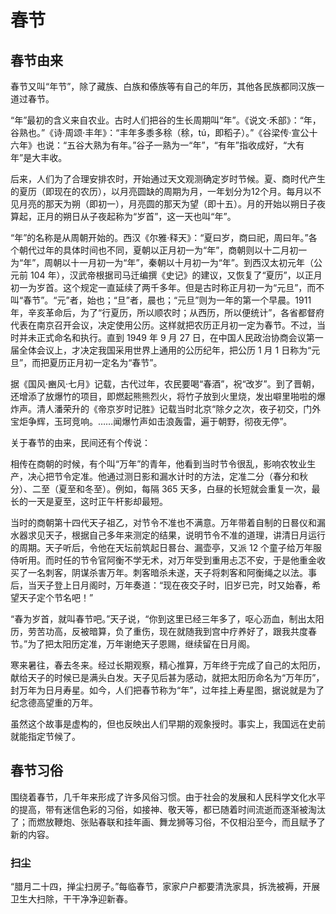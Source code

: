 # 春节

## 春节由来

春节又叫“年节”，除了藏族、白族和傣族等有自己的年历，其他各民族都同汉族一道过春节。

“年”最初的含义来自农业。古时人们把谷的生长周期叫“年”。《说文·禾部》：“年，谷熟也。”《诗·周颂·丰年》：“丰年多黍多稌（稌，tú，即稻子）。”《谷梁传·宣公十六年》也说：“五谷大熟为有年。”谷子一熟为一“年”，“有年”指收成好，“大有年”是大丰收。

后来，人们为了合理安排农时，开始通过天文观测确定岁时节候。夏、商时代产生的夏历（即现在的农历），以月亮圆缺的周期为月，一年划分为12个月。每月以不见月亮的那天为朔（即初一），月亮圆的那天为望（即十五）。月的开始以朔日子夜算起，正月的朔日从子夜起称为“岁首”，这一天也叫“年”。

“年”的名称是从周朝开始的。西汉《尔雅·释天》：“夏曰岁，商曰祀，周曰年。”各个朝代过年的具体时间也不同，夏朝以正月初一为“年”，商朝则以十二月初一为“年”，周朝以十一月初一为“年”，秦朝以十月初一为“年”。到西汉太初元年（公元前 104 年），汉武帝根据司马迁编撰《史记》的建议，又恢复了“夏历”，以正月初一为岁首。这个规定一直延续了两千多年。但是古时称正月初一为“元旦”，而不叫“春节”。“元”者，始也；“旦”者，晨也；“元旦”则为一年的第一个早晨。1911 年，辛亥革命后，为了“行夏历，所以顺农时；从西历，所以便统计”，各省都督府代表在南京召开会议，决定使用公历。这样就把农历正月初一定为春节。不过，当时并未正式命名和执行。直到 1949 年 9 月 27 日，在中国人民政治协商会议第一届全体会议上，才决定我国采用世界上通用的公历纪年，把公历 1 月 1 日称为“元旦”，而把夏历正月初一定名为“春节”。

据《国风·豳风·七月》记载，古代过年，农民要喝“春酒”，祝“改岁”。到了晋朝，还增添了放爆竹的项目，即燃起熊熊烈火，将竹子放到火里烧，发出噼里啪啦的爆炸声。清人潘荣升的《帝京岁时记胜》记载当时北京“除夕之次，夜子初交，门外宝炬争辉，玉珂竞响。……闻爆竹声如击浪轰雷，遍于朝野，彻夜无停”。

关于春节的由来，民间还有个传说：

相传在商朝的时候，有个叫“万年”的青年，他看到当时节令很乱，影响农牧业生产，决心把节令定准。他通过测日影和漏水计时的方法，定准二分（春分和秋分）、二至（夏至和冬至）。例如，每隔 365 天多，白昼的长短就会重复一次，最长的一天是夏至，这时正午杆影却最短。

当时的商朝第十四代天子祖乙，对节令不准也不满意。万年带着自制的日晷仪和漏水器求见天子，根据自己多年来测定的结果，说明节令不准的道理，讲清日月运行的周期。天子听后，令他在天坛前筑起日晷台、漏壶亭，又派 12 个童子给万年服侍听用。而时任的节令官阿衡不学无术，对万年受到重用忐忑不安，于是他重金收买了一名刺客，阴谋杀害万年。刺客暗杀未遂，天子将刺客和阿衡绳之以法。事后，当天子登上日月阁时，万年奏道：“现在夜交子时，旧岁已完，时又始春，希望天子定个节名吧！”

“春为岁首，就叫春节吧。”天子说，“你到这里已经三年多了，呕心沥血，制出太阳历，劳苦功高，反被暗算，负了重伤，现在就随我到宫中疗养好了，跟我共度春节。”为了把太阳历定准，万年谢绝天子恩赐，继续留在日月阁。

寒来暑往，春去冬来。经过长期观察，精心推算，万年终于完成了自己的太阳历，献给天子的时候已是满头白发。天子见后甚为感动，就把太阳历命名为“万年历”，封万年为日月寿星。如今，人们把春节称为“年”，过年挂上寿星图，据说就是为了纪念德高望重的万年。

虽然这个故事是虚构的，但也反映出人们早期的观象授时。事实上，我国远在史前就能指定节候了。

## 春节习俗

围绕着春节，几千年来形成了许多风俗习惯。由于社会的发展和人民科学文化水平的提高，带有迷信色彩的习俗，如接神、敬天等，都已随着时间流逝而逐渐被淘汰了；而燃放鞭炮、张贴春联和挂年画、舞龙狮等习俗，不仅相沿至今，而且赋予了新的内容。

### 扫尘

“腊月二十四，掸尘扫房子。”每临春节，家家户户都要清洗家具，拆洗被褥，开展卫生大扫除，干干净净迎新春。

